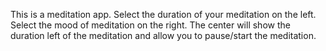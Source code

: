 This is a meditation app.
Select the duration of your meditation on the left.
Select the mood of meditation on the right.
The center will show the duration left of the meditation and allow you to pause/start the meditation.
